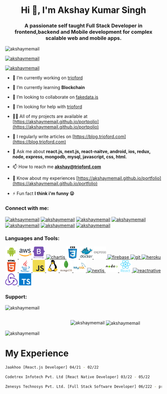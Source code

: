 <h1 align="center">Hi 👋, I'm Akshay Kumar Singh</h1>
<h3 align="center">A passionate self taught Full Stack Developer in frontend,backend and Mobile development for complex scalable web and mobile apps.</h3>

<p align="left"> <img src="https://komarev.com/ghpvc/?username=akshaymemail&label=Profile%20views&color=0e75b6&style=flat" alt="akshaymemail" /> </p>

<p align="left"> <a href="https://github.com/ryo-ma/github-profile-trophy"><img src="https://github-profile-trophy.vercel.app/?username=akshaymemail" alt="akshaymemail" /></a> </p>

<p align="left"> <a href="https://twitter.com/akshaymemail" target="blank"><img src="https://img.shields.io/twitter/follow/akshaymemail?logo=twitter&style=for-the-badge" alt="akshaymemail" /></a> </p>

- 🔭 I’m currently working on [trioford](https://trioford.com)

- 🌱 I’m currently learning **Blockchain**

- 👯 I’m looking to collaborate on [fakedata.js](https://github.com/trioford/fakedata)

- 🤝 I’m looking for help with [trioford](https://trioford.com)

- 👨‍💻 All of my projects are available at [https://akshaymemail.github.io/portpolio](https://akshaymemail.github.io/portpolio)

- 📝 I regularly write articles on [https://blog.trioford.com](https://blog.trioford.com)

- 💬 Ask me about **react.js, next.js, react-naitve, android, ios, redux, node, express, mongodb, mysql, javascript, css, html.**

- 📫 How to reach me **akshay@trioford.com**

- 📄 Know about my experiences [https://akshaymemail.github.io/portfolio](https://akshaymemail.github.io/portfolio)

- ⚡ Fun fact **I think i'm funny 😛**

<h3 align="left">Connect with me:</h3>
<p align="left">
<a href="https://codepen.io/akhsaymemail" target="blank"><img align="center" src="https://raw.githubusercontent.com/rahuldkjain/github-profile-readme-generator/master/src/images/icons/Social/codepen.svg" alt="akhsaymemail" height="30" width="40" /></a>
<a href="https://twitter.com/akshaymemail" target="blank"><img align="center" src="https://raw.githubusercontent.com/rahuldkjain/github-profile-readme-generator/master/src/images/icons/Social/twitter.svg" alt="akshaymemail" height="30" width="40" /></a>
<a href="https://linkedin.com/in/akshaymemail" target="blank"><img align="center" src="https://raw.githubusercontent.com/rahuldkjain/github-profile-readme-generator/master/src/images/icons/Social/linked-in-alt.svg" alt="akshaymemail" height="30" width="40" /></a>
<a href="https://stackoverflow.com/users/akshaymemail" target="blank"><img align="center" src="https://raw.githubusercontent.com/rahuldkjain/github-profile-readme-generator/master/src/images/icons/Social/stack-overflow.svg" alt="akshaymemail" height="30" width="40" /></a>
<a href="https://codesandbox.com/akshaymemail" target="blank"><img align="center" src="https://raw.githubusercontent.com/rahuldkjain/github-profile-readme-generator/master/src/images/icons/Social/codesandbox.svg" alt="akshaymemail" height="30" width="40" /></a>
<a href="https://fb.com/akshaymemail" target="blank"><img align="center" src="https://raw.githubusercontent.com/rahuldkjain/github-profile-readme-generator/master/src/images/icons/Social/facebook.svg" alt="akshaymemail" height="30" width="40" /></a>
<a href="https://instagram.com/akshaymemail" target="blank"><img align="center" src="https://raw.githubusercontent.com/rahuldkjain/github-profile-readme-generator/master/src/images/icons/Social/instagram.svg" alt="akshaymemail" height="30" width="40" /></a>
</p>

<h3 align="left">Languages and Tools:</h3>
<p align="left"> <a href="https://developer.android.com" target="_blank" rel="noreferrer"> <img src="https://raw.githubusercontent.com/devicons/devicon/master/icons/android/android-original-wordmark.svg" alt="android" width="40" height="40"/> </a> <a href="https://aws.amazon.com" target="_blank" rel="noreferrer"> <img src="https://raw.githubusercontent.com/devicons/devicon/master/icons/amazonwebservices/amazonwebservices-original-wordmark.svg" alt="aws" width="40" height="40"/> </a> <a href="https://getbootstrap.com" target="_blank" rel="noreferrer"> <img src="https://raw.githubusercontent.com/devicons/devicon/master/icons/bootstrap/bootstrap-plain-wordmark.svg" alt="bootstrap" width="40" height="40"/> </a> <a href="https://www.chartjs.org" target="_blank" rel="noreferrer"> <img src="https://www.chartjs.org/media/logo-title.svg" alt="chartjs" width="40" height="40"/> </a> <a href="https://www.w3schools.com/css/" target="_blank" rel="noreferrer"> <img src="https://raw.githubusercontent.com/devicons/devicon/master/icons/css3/css3-original-wordmark.svg" alt="css3" width="40" height="40"/> </a> <a href="https://www.docker.com/" target="_blank" rel="noreferrer"> <img src="https://raw.githubusercontent.com/devicons/devicon/master/icons/docker/docker-original-wordmark.svg" alt="docker" width="40" height="40"/> </a> <a href="https://expressjs.com" target="_blank" rel="noreferrer"> <img src="https://raw.githubusercontent.com/devicons/devicon/master/icons/express/express-original-wordmark.svg" alt="express" width="40" height="40"/> </a> <a href="https://firebase.google.com/" target="_blank" rel="noreferrer"> <img src="https://www.vectorlogo.zone/logos/firebase/firebase-icon.svg" alt="firebase" width="40" height="40"/> </a> <a href="https://git-scm.com/" target="_blank" rel="noreferrer"> <img src="https://www.vectorlogo.zone/logos/git-scm/git-scm-icon.svg" alt="git" width="40" height="40"/> </a> <a href="https://heroku.com" target="_blank" rel="noreferrer"> <img src="https://www.vectorlogo.zone/logos/heroku/heroku-icon.svg" alt="heroku" width="40" height="40"/> </a> <a href="https://www.w3.org/html/" target="_blank" rel="noreferrer"> <img src="https://raw.githubusercontent.com/devicons/devicon/master/icons/html5/html5-original-wordmark.svg" alt="html5" width="40" height="40"/> </a> <a href="https://www.java.com" target="_blank" rel="noreferrer"> <img src="https://raw.githubusercontent.com/devicons/devicon/master/icons/java/java-original.svg" alt="java" width="40" height="40"/> </a> <a href="https://developer.mozilla.org/en-US/docs/Web/JavaScript" target="_blank" rel="noreferrer"> <img src="https://raw.githubusercontent.com/devicons/devicon/master/icons/javascript/javascript-original.svg" alt="javascript" width="40" height="40"/> </a> <a href="https://www.linux.org/" target="_blank" rel="noreferrer"> <img src="https://raw.githubusercontent.com/devicons/devicon/master/icons/linux/linux-original.svg" alt="linux" width="40" height="40"/> </a> <a href="https://www.mongodb.com/" target="_blank" rel="noreferrer"> <img src="https://raw.githubusercontent.com/devicons/devicon/master/icons/mongodb/mongodb-original-wordmark.svg" alt="mongodb" width="40" height="40"/> </a> <a href="https://www.mysql.com/" target="_blank" rel="noreferrer"> <img src="https://raw.githubusercontent.com/devicons/devicon/master/icons/mysql/mysql-original-wordmark.svg" alt="mysql" width="40" height="40"/> </a> <a href="https://nextjs.org/" target="_blank" rel="noreferrer"> <img src="https://cdn.worldvectorlogo.com/logos/nextjs-2.svg" alt="nextjs" width="40" height="40"/> </a> <a href="https://nodejs.org" target="_blank" rel="noreferrer"> <img src="https://raw.githubusercontent.com/devicons/devicon/master/icons/nodejs/nodejs-original-wordmark.svg" alt="nodejs" width="40" height="40"/> </a> <a href="https://reactjs.org/" target="_blank" rel="noreferrer"> <img src="https://raw.githubusercontent.com/devicons/devicon/master/icons/react/react-original-wordmark.svg" alt="react" width="40" height="40"/> </a> <a href="https://reactnative.dev/" target="_blank" rel="noreferrer"> <img src="https://reactnative.dev/img/header_logo.svg" alt="reactnative" width="40" height="40"/> </a> <a href="https://redux.js.org" target="_blank" rel="noreferrer"> <img src="https://raw.githubusercontent.com/devicons/devicon/master/icons/redux/redux-original.svg" alt="redux" width="40" height="40"/> </a> <a href="https://www.typescriptlang.org/" target="_blank" rel="noreferrer"> <img src="https://raw.githubusercontent.com/devicons/devicon/master/icons/typescript/typescript-original.svg" alt="typescript" width="40" height="40"/> </a> </p>

<h3 align="left">Support:</h3>
<p><a href="https://www.buymeacoffee.com/akshaymemail"> <img align="left" src="https://cdn.buymeacoffee.com/buttons/v2/default-yellow.png" height="50" width="210" alt="akshaymemail" /></a></p><br><br>

<p><img align="left" src="https://github-readme-stats.vercel.app/api/top-langs?username=akshaymemail&show_icons=true&locale=en&layout=compact" alt="akshaymemail" /></p>

<p>&nbsp;<img align="center" src="https://github-readme-stats.vercel.app/api?username=akshaymemail&show_icons=true&locale=en" alt="akshaymemail" /></p>

<p><img align="center" src="https://github-readme-streak-stats.herokuapp.com/?user=akshaymemail&" alt="akshaymemail" /></p>

# My Experience

```bash
Jaakhoo [React.js Developer] 04/21 - 02/22

```

```bash
Codetrex Infotech Pvt. Ltd [React Native Developer] 03/22 - 05/22

```

```bash
Zenesys Technosys Pvt. Ltd. [Full Stack Software Developer] 06/222 - present

```
